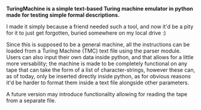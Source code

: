 **TuringMachine is a simple text-based Turing machine emulator in python made for testing simple formal descriptions.**

I made it simply because a friend needed such a tool, and now it'd be a pity for it to just get forgotten, buried somewhere on my local drive :)


Since this is supposed to be a general machine, all the instructions can be loaded from a Turing Machine (TMC) text file using the parser module.
Users can also input their own data inside python, and that allows for a little more versability;
the machine is made to be completely functional on any tape that can take the form of a list of character-strings, 
however these can, as of today, only be inserted directly inside python, as for obvious reasons it'd be harder to format them inside a text file alongside other parameters.

A future version may introduce functionality allowing for reading the tape from a separate file.
